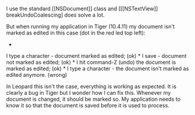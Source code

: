 I use the standard [[NSDocument]] class and [[[NSTextView]] breakUndoCoalescing] does solve a lot.

But when running my application in Tiger (10.4.11) my document isn't marked as edited in this case (dot in the red led top left):


*
 I type a character - document marked as edited; (ok)
*
 I save - document not marked as edited; (ok)
*
 I hit command-Z (undo) the document is marked as edited; (ok)
*
 I type a character - the document isn't marked as edited anymore. (wrong)


In Leopard this isn't the case, everything is working as expected. It is clearly a bug in Tiger but I wonder how I can fix this.
Whenever my document is changed, it should be marked so. My application needs to know it so that the document is saved before it is used to process.